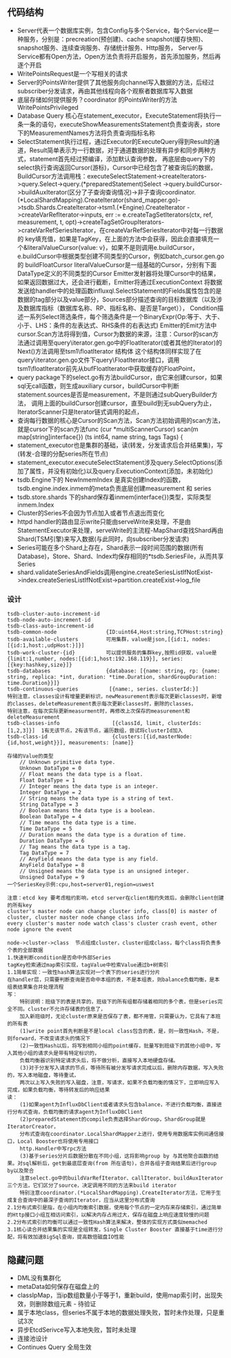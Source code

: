 ## 代码结构
* Server代表一个数据库实例，包含Config与多个Service，每个Service是一种服务，分别是：precreation(预创建)、cache snapshot(缓存快照)、snapshot服务、连续查询服务、存储统计服务、Http服务，
Server与Service都有Open方法，Open方法负责将开启服务，首先添加服务，然后再逐个开启
* WritePointsRequest是一个写相关的请求
* Server的PointsWriter提供了其他服务向channel写入数据的方法，后经过subscriber分发请求，再由其他线程向各个观察者数据库写入数据
* 底层存储如何提供服务？coordinator 的PointsWriter的方法WritePointsPrivileged
* Database Query 核心在statement_executor，ExecuteStatement将执行一条一条的语句，executeShowMeasurementsStatement负责查询表，store下的MeasurementNames方法将负责查询指标名称
* SelectStatement执行过程，通过Executor的ExecuteQuery得到Result的通道，Result简单表示为一行数据，对于通道数据的处理有异步和同步两种方式，statement首先经过预编译，添加默认查询参数，
再底层由query下的select执行查询返回Cursor(游标)，Cursor中已经包含了被查询后的数据，BuildCursor方法调用栈：executeSelectStatement->createIterators->query.Select->query.(*preparedStatement)Select
->query.buildCursor->buildAuxIterator(区分了子查询查询情况)->非子查询coordinator.(*LocalShardMapping).CreateIterator(shard_mapper.go)->tsdb.Shards.CreateIterator->tsm1.(*Engine).CreateIterator
->createVarRefIterator->inputs, err := e.createTagSetIterators(ctx, ref, measurement, t, opt)->createTagSetGroupIterators->crateVarRefSeriesIterator，在createVarRefSeriesIterator中对每一行数据的
key填充值，如果是TagKey，在上面的方法中会获得，因此会直接填充一个&literalValueCursor{value: v}，如果不是则调用e.buildCursor，e.buildCursor中根据类型创建不同类型的Cursor，例如batch_cursor.gen.go的
buildFloatCursor
literalValueCursor是一组基础的Cursor，分别有下面DataType定义的不同类型的Cursor
Emitter发射器将处理Cursor中的结果，如果返回数据过大，还会进行截断，Emitter将通过ExecutionContext
将数据发送给handler中的处理函数influxql.SelectStatement的Fields属性包含的是数据的tag部分以及value部分，Sources部分描述查询的目标数据库（以及涉及数据库指标（数据库名称、RP、指标名称、是否是Target）），
Condition描述一系列Select筛选条件，每个筛选条件是一个BinaryExpr(Op:等于、大于、小于、LHS：条件的左表达式、RHS条件的右表达式)
Emitter的Emit方法中cursor.Scan方法将得到值，Cursor为数据的来源，注意：Cursor的scan方法通过调用至query\iterator.gen.go中的FloatIterator(或者其他的Iterator)的Next()方法调用至tsm1\floatIterator 结构体
这个结构体同样实现了在query\iterator.gen.go文件下query\FloatIterator接口，调用tsm1\floatIterator前先从bufFloatIterator中获取缓存的FloatPoint，
* query package下的select.go有方法buildCursor，由它来创建cursor，如果sql无call函数，则生成auxiliary cursor，buildCursor中判断statement.sources是否是measurement，不是则通过subQueryBuilder方法，
调用上面的buildCursor创建cursor，直至build到无subQuery为止，IteratorScanner只是Iterator链式调用的起点，
* 查询每行数据的核心是Cursor的Scan方法，Scan方法初始调用的scan方法，就是cursor下的scan方法func (cur *multiScannerCursor) scan(m map[string]interface{}) (ts int64, name string, tags Tags) {
* statement_executor也是集群的基础，读(转发，分发请求后合并结果集)，写(转发-合理的分配series所在节点)
* statement_executor.executeSelectStatement涉及query.SelectOptions(添加了属性，并没有初始化)以及query.ExecutionContext(添加，未初始化)
* tsdb.Engine下的 NewInmemIndex 是真实创建Index的函数，tsdb.engine.index.inmem的meta负责底层创建measurement 和 series
* tsdb.store.shards 下的shard保存着inmem(interface{})类型，实际类型inmem.Index
* Cluster的Series不会因为节点加入或者节点退出而变化 
* httpd handler的路由显示write只能由serveWrite来处理，不是由StatementExecutor来处理，serveWrite的主流程-MapShard查找Shard再由Shard(TSM引擎)来写入数据(与此同时，向subscriber分发请求)
* Series可能在多个Shard上存在，Shard表示一段时间范围的数据(所有Database)，Store、Shard、Index均保存相同的*tsdb.SeriesFile，从而共享Series
* shard.validateSeriesAndFields调用engine.createSeriesListIfNotExist->index.createSeriesListIfNotExist->partition.createExist->log_file
### 设计
```
tsdb-cluster-auto-increment-id
tsdb-node-auto-increment-id  
tsdb-class-auto-increment-id    
tsdb-common-node                {ID:uint64,Host:string,TCPHost:string}             
tsdb-available-clusters         可用集群，value是json,[{id:1, nodes:[{id:1,host:,udpHost:}]}]
tsdb-work-cluster-{id}          可以提供服务的集群key,按照id获取，value是{limit:1,number, nodes:[{id:1,host:192.168.119}], series:[{key:hashkey,size}]} 
tsdb-databases                  {database: [{name: string, rp: {name: string, replica: *int, duration: *time.Duration, shardGroupDuration: time.Duration}}]}
tsdb-continuous-queries          [{name:, series. clusterId:}]           
特别注意，classes设计有增量更新标识，newMeasurement表示每次更新classes时，新增的classes，deleteMeasurement表示每次更新classes时，删除的classes，
特别注意，在每次实际更新measurment时，再修改上次保存的measurement和deleteMeasurement
tsdb-classes-info                 [{classId, limit, clusterIds:[1,2,3]}]  1有无该节点，2有该节点，遍历数组，尝试将clusterId加入
tsdb-class-id                     {clusters:[{id,masterNode:{id,host,weight}}], measurements: [name]}

存储的Value的类型
	// Unknown primitive data type.
	Unknown DataType = 0
	// Float means the data type is a float.
	Float DataType = 1
	// Integer means the data type is an integer.
	Integer DataType = 2
	// String means the data type is a string of text.
	String DataType = 3
	// Boolean means the data type is a boolean.
	Boolean DataType = 4
	// Time means the data type is a time.
	Time DataType = 5
	// Duration means the data type is a duration of time.
	Duration DataType = 6
	// Tag means the data type is a tag.
	Tag DataType = 7
	// AnyField means the data type is any field.
	AnyField DataType = 8
	// Unsigned means the data type is an unsigned integer.
	Unsigned DataType = 9
一个SeriesKey示例:cpu,host=server01,region=uswest

注意：etcd key 要考虑租约影响，etcd server在client租约失效后，会删除client创建的所有key
cluster's master node can change cluster info, class[0] is master of cluster, cluster master node change class info
every cluster's master node watch class's cluster crash event, other node ignore the event

node->cluster->class  节点组成cluster，cluster组成class，每个class将负责多个表的全部数据
1.快速判断condition是否命中外部Series
tagKey检索通过map索引实现，tagValue中检索Value通过b+树索引
1.1简单实现：一致性hash算法实现对一个表下的series进行分片
在handler层，只需要判断查询是否命中本组的表，不是本组表，则balance负载均衡，是本组表结果集合并处理流程
写：
    特别说明：班级下的表是共享的，班级下的所有组都存储着相同的多个表，但是series完全不同。cluster不允许存储表的信息了，
    加入新班级时，无论cluster原来是否保存了表，都不用管，只需要认为，它具有了本班的所有表
    (1)write point首先判断是不是local class包含的表，是，则一致性Hash，不是，则forward，不改变请求头的情况下
    (2)一致性Hash以后，将写到相同小组的point缓存，批量写到班级下的其他小组中，写入其他小组的请求头是带有特定标识的，
    负载均衡器识别特定请求头后，将不做分析，直接写入本地硬盘存储。
    (3)对于分发写入请求的节点，等待所有被分发写请求完成以后，删除内存数据，写入失败的，写入本地磁盘，等待重试，
    两次以上写入失败的写入磁盘，注意，写请求，如果不负载均衡的情况下，立即响应写入完成，如果负载均衡，等待转发后的响应结果
读：
    (1)如果agent为InfluxDbClient或者请求头包含balance，不进行负载均衡，直接进行分布式查询，负载均衡的请求agent为InfluxDBClient
    (2)preparedStatement的compile负责选择ShardGroup，ShardGroup就是IteratorCreator，
    分布式查询在coordinator.LocalShardMapper上进行，使用专用数据库实例间通信接口，Local Booster也将使用专用接口
    http.Handler中写rpc方法
    (3)基于series分片后数据分散在不同小组，这将影响group by 与其他聚合函数的结果。对sql解析后，get到最底层查询(from 所在语句)，合并各组子查询结果后进行group by以及聚合
    注意select.go中的buildVarRefIterator、callIterator、buildAuxIterator三个方法，它们区分了source，决定调用不同的方法来build iterator
    特别注意coordinator.(*LocalShardMapping).CreateIterator方法，它用于生成复合查询中的最深子查询的Iterator，应当从这里分布式查询
2.1分布式索引是指，在小组内均衡索引数据，使用每个节点的一定内存来存储索引，通过简单的Http接口小组互相访问索引，以解决内存占用过大，保存在磁盘上响应速度较慢的问题
2.2分布式索引的均衡可以通过一致性Hash算法来解决，整体的实现方式类似memached
3.1核心读合并结果集的实现是全组转发，Single Cluster Booster 直接基于time进行分配，将有效加速BigSql查询，提高数倍磁盘IO性能
```
## 隐藏问题
* DML没有集群化
* metaData如何保存在磁盘上的
* classIpMap，当ip数组数量小于等于1，重新build，使用map索引时，出现失效，则删除数组元素 - 待验证
* 属于本地class，但series不属于本地的数据处理失败，暂时未作处理，只是重试3次
* 异步EtcdSerivce写入本地失败，暂时未处理
* 连接池设计
* Continues Query 全局生效